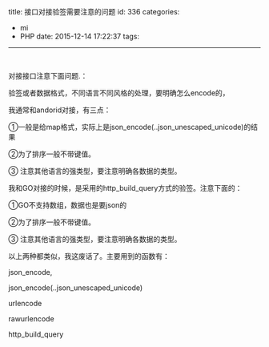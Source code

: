 title: 接口对接验签需要注意的问题
id: 336
categories:
  - mi
  - PHP
date: 2015-12-14 17:22:37
tags:
---

&nbsp;


对接接口注意下面问题.：

验签或者数据格式，不同语言不同风格的处理，要明确怎么encode的，

我通常和andorid对接，有三点：

①一般是给map格式，实际上是json_encode(..json_unescaped_unicode)的结果

②为了排序一般不带键值。

③ 注意其他语言的强类型，要注意明确各数据的类型。

我和GO对接的时候，是采用的http_build_query方式的验签。注意下面的：

①GO不支持数组，数据也是要json的

②为了排序一般不带键值。

③ 注意其他语言的强类型，要注意明确各数据的类型。

以上两种都类似，我这废话了。主要用到的函数有：

json_encode,

json_encode(..json_unescaped_unicode)

urlencode

rawurlencode

http_build_query

&nbsp;

&nbsp;
